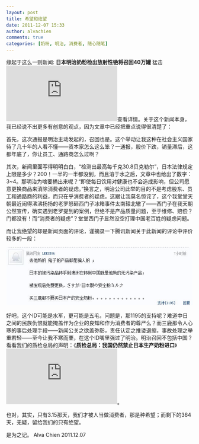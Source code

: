 ```yaml
---
layout: post
title: 希望和绝望
date: 2011-12-07 15:33
author: alvachien
comments: true
categories: [奶粉, 明治, 消费者, 随心随笔]
---
```

缘起于这么一则新闻: **日本明治奶粉检出放射性铯将召回40万罐** 猛击![Link](http://health.sina.com.cn/news/2011-12-07/040623587616.shtml)查看详情。关于这个新闻本身，我已经说不出更多有创意的观点，因为文章中已经把重点说得很清楚了：

首先，这次通报是明治主动发起的，召回也是。这个举动让我这种在社会主义国家待了几十年的人看不懂——资本家怎么这么笨？一通报，股价下跌，销量滞后，这都年底了，你让员工、通路商怎么过啊？

其次，新闻里面写得明明白白，“检测出最高每千克30.8贝克勒尔”，日本法律规定上限是多少？200！一半的一半都没到，而且溶于水之后，文章中也给出了数字：3~4。那明治为啥要捅出来呢？“即使每日饮用对健康也不会造成影响，但公司愿意更换商品来消除消费者的疑虑。”换言之，明治公司此举的目的不是考虑股东、员工和通路商的利益，而只在乎消费者的疑虑。这跟让我莫名惊诧了，这个我堂堂天朝最近闹得沸沸扬扬的老罗怒砸西门子冰箱事件太南辕北辙了——西门子在我天朝公然宣传，确实遇到老罗提到的案例，但绝不是产品质量问题，至于维修、赔偿？门都没有！而“消费者的疑虑”？堂堂西门子显然没空打理中国老百姓的疑虑问题。

而让我绝望的却是新闻页面的评论，谨摘录一下腾讯新闻关于此新闻的评论中评价较多的一段：

![评论](/assets/uploads/2011/12/111207_1.jpg)


好吧，这个ID可能是水军，更可能是五毛，问题是，那1195的支持呢？难道中日之间的民族仇恨就能掩盖作为企业的良知和作为消费者的尊严么？而三鹿那令人心寒的事后处理手段——新闻公关之欲盖弥彰，责任认定之推诿退缩，事故处理之举重若轻——至今让我不寒而栗，在这个ID嘴里强过了明治。明治召回不包括中国？看看我们的质检总局的声明：《**质检总局：我国仍然禁止日本生产奶粉进口**》 ![Link](http://news.sina.com.cn/c/2011-12-07/105523590586.shtml)。

也对，其实，只有3.15那天，我们才被人当做消费者，那是种希望；而剩下的364天，无疑，留给我们的只有绝望。

是为之记。
Alva Chien
2011.12.07
